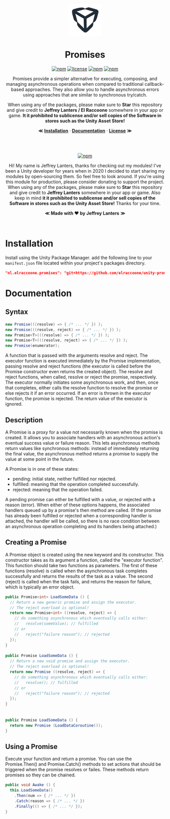 <div align="center">

<img src="https://raw.githubusercontent.com/elraccoone/unity-promises/master/.github/WIKI/logo.jpg" height="100px">

</br>

# Promises

[![npm](https://img.shields.io/badge/upm-1.2.0-232c37.svg?style=for-the-badge)]()
[![license](https://img.shields.io/badge/license-Custom-%23ecc531.svg?style=for-the-badge)](./LICENSE.md)
[![npm](https://img.shields.io/github/stars/elraccoone/unity-promises.svg?style=for-the-badge)]()
[![npm](https://img.shields.io/badge/build-passing-brightgreen.svg?style=for-the-badge)]()

Promises provide a simpler alternative for executing, composing, and managing asynchronous operations when compared to traditional callback-based approaches. They also allow you to handle asynchronous errors using approaches that are similar to synchronous try/catch.

When using any of the packages, please make sure to **Star** this repository and give credit to **Jeffrey Lanters / El Raccoone** somewhere in your app or game. **It it prohibited to sublicense and/or sell copies of the Software in stores such as the Unity Asset Store!**

**&Lt;**
[**Installation**](#installation) &middot;
[**Documentation**](#documentation) &middot;
[**License**](./LICENSE.md)
**&Gt;**

</br></br>

[![npm](https://img.shields.io/badge/sponsor_the_project-donate-E12C9A.svg?style=for-the-badge)](https://paypal.me/jeffreylanters)

Hi! My name is Jeffrey Lanters, thanks for checking out my modules! I've been a Unity developer for years when in 2020 I decided to start sharing my modules by open-sourcing them. So feel free to look around. If you're using this module for production, please consider donating to support the project. When using any of the packages, please make sure to **Star** this repository and give credit to **Jeffrey Lanters** somewhere in your app or game. Also keep in mind **it it prohibited to sublicense and/or sell copies of the Software in stores such as the Unity Asset Store!** Thanks for your time.

**&Lt;**
**Made with &hearts; by Jeffrey Lanters**
**&Gt;**

</br>

</div>

# Installation

Install using the Unity Package Manager. add the following line to your `manifest.json` file located within your project's packages directory.

```json
"nl.elraccoone.promises": "git+https://github.com/elraccoone/unity-promises"
```

# Documentation

## Syntax

```cs
new Promise(((resolve) => { /* ... */ }) );
new Promise(((resolve, reject) => { /* ... */ }) );
new Promise<T>(((resolve) => { /* ... */ }) );
new Promise<T>(((resolve, reject) => { /* ... */ }) );
new Promise(enumerator);
```

A function that is passed with the arguments resolve and reject. The executor function is executed immediately by the Promise implementation, passing resolve and reject functions (the executor is called before the Promise constructor even returns the created object). The resolve and reject functions, when called, resolve or reject the promise, respectively. The executor normally initiates some asynchronous work, and then, once that completes, either calls the resolve function to resolve the promise or else rejects it if an error occurred. If an error is thrown in the executor function, the promise is rejected. The return value of the executor is ignored.

## Description

A Promise is a proxy for a value not necessarily known when the promise is created. It allows you to associate handlers with an asynchronous action's eventual success value or failure reason. This lets asynchronous methods return values like synchronous methods: instead of immediately returning the final value, the asynchronous method returns a promise to supply the value at some point in the future.

A Promise is in one of these states:

- pending: initial state, neither fulfilled nor rejected.
- fulfilled: meaning that the operation completed successfully.
- rejected: meaning that the operation failed.

A pending promise can either be fulfilled with a value, or rejected with a reason (error). When either of these options happens, the associated handlers queued up by a promise's then method are called. (If the promise has already been fulfilled or rejected when a corresponding handler is attached, the handler will be called, so there is no race condition between an asynchronous operation completing and its handlers being attached.)

## Creating a Promise

A Promise object is created using the new keyword and its constructor. This constructor takes as its argument a function, called the "executor function". This function should take two functions as parameters. The first of these functions (resolve) is called when the asynchronous task completes successfully and returns the results of the task as a value. The second (reject) is called when the task fails, and returns the reason for failure, which is typically an error object.

```cs
public Promise<int> LoadSomeData () {
  // Return a new generic promise and assign the executor.
  // The reject overload is optional!
  return new Promise<int> ((resolve, reject) => {
    // do something asynchronous which eventually calls either:
    //   resolve(someValue); // fulfilled
    // or
    //   reject("failure reason"); // rejected
  });
}

public Promise LoadSomeData () {
  // Return a new void promise and assign the executor.
  // The reject overload is optional!
  return new Promise ((resolve, reject) => {
    // do something asynchronous which eventually calls either:
    //   resolve(); // fulfilled
    // or
    //   reject("failure reason"); // rejected
  });
}


public Promise LoadSomeData () {
  return new Promise (LoadDataCoroutine());
}
```

## Using a Promise

Execute your function and return a promise. You can use the Promise.Then() and Promise.Catch() methods to set actions that should be triggered when the promise resolves or failes. These methods return promises so they can be chained.

```cs
public void Awake () {
  this.LoadSomeData()
    .Then(num => { /* ... */ })
    .Catch(reason => { /* ... */ })
    .Finally(() => { /* ... */ });
}
```

